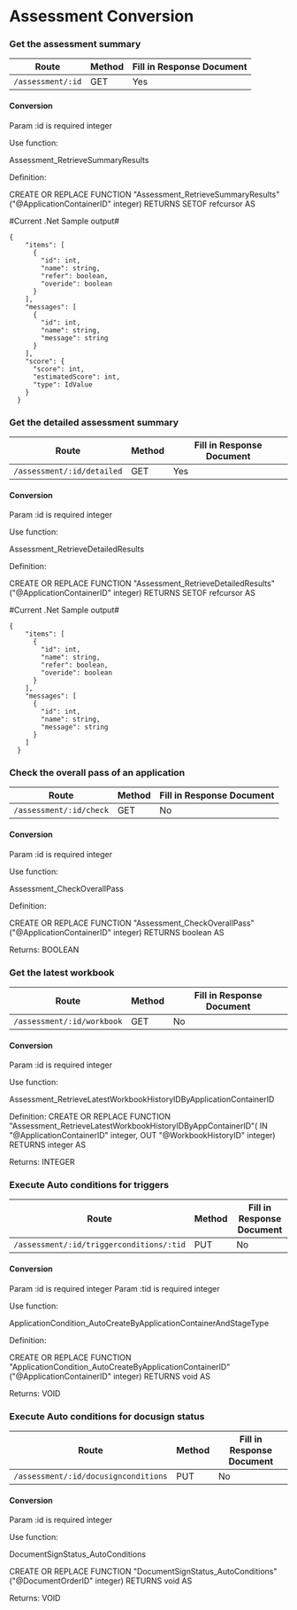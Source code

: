 # Assessment Conversion

### Get the assessment summary

| Route | Method | Fill in Response Document |
|---|---|---|
| `/assessment/:id` | GET | Yes |

#### Conversion

Param :id is required integer

Use function:

Assessment_RetrieveSummaryResults

Definition:

CREATE OR REPLACE FUNCTION "Assessment_RetrieveSummaryResults"("@ApplicationContainerID" integer)
  RETURNS SETOF refcursor AS

#Current .Net Sample output#

```
{
    "items": [
      {
        "id": int,
        "name": string,
        "refer": boolean,
        "overide": boolean
      }
    ],
    "messages": [
      {
        "id": int,
        "name": string,
        "message": string
      }
    ],
    "score": {
      "score": int,
      "estimatedScore": int,
      "type": IdValue
    }
  }
```

### Get the detailed assessment summary

| Route | Method | Fill in Response Document |
|---|---|---|
| `/assessment/:id/detailed` | GET | Yes |

#### Conversion

Param :id is required integer

Use function:

Assessment_RetrieveDetailedResults

Definition:

CREATE OR REPLACE FUNCTION "Assessment_RetrieveDetailedResults"("@ApplicationContainerID" integer)
  RETURNS SETOF refcursor AS

#Current .Net Sample output#

```
{
    "items": [
      {
        "id": int,
        "name": string,
        "refer": boolean,
        "overide": boolean
      }
    ],
    "messages": [
      {
        "id": int,
        "name": string,
        "message": string
      }
    ]
  }
```

### Check the overall pass of an application

| Route | Method | Fill in Response Document |
|---|---|---|
| `/assessment/:id/check` | GET | No |

#### Conversion

Param :id is required integer

Use function:

Assessment_CheckOverallPass

Definition:

CREATE OR REPLACE FUNCTION "Assessment_CheckOverallPass"("@ApplicationContainerID" integer)
  RETURNS boolean AS

Returns: BOOLEAN

### Get the latest workbook

| Route | Method | Fill in Response Document |
|---|---|---|
| `/assessment/:id/workbook` | GET | No |

#### Conversion

Param :id is required integer

Use function:

Assessment_RetrieveLatestWorkbookHistoryIDByApplicationContainerID

Definition:
CREATE OR REPLACE FUNCTION "Assessment_RetrieveLatestWorkbookHistoryIDByAppContainerID"(
    IN "@ApplicationContainerID" integer,
    OUT "@WorkbookHistoryID" integer)
  RETURNS integer AS

Returns: INTEGER

### Execute Auto conditions for triggers

| Route | Method | Fill in Response Document |
|---|---|---|
| `/assessment/:id/triggerconditions/:tid` | PUT | No |

#### Conversion

Param :id is required integer
Param :tid is required integer

Use function:

ApplicationCondition_AutoCreateByApplicationContainerAndStageType

Definition:

CREATE OR REPLACE FUNCTION "ApplicationCondition_AutoCreateByApplicationContainerID"("@ApplicationContainerID" integer)
  RETURNS void AS

Returns: VOID

### Execute Auto conditions for docusign status

| Route | Method | Fill in Response Document |
|---|---|---|
| `/assessment/:id/docusignconditions` | PUT | No |

#### Conversion

Param :id is required integer

Use function:

DocumentSignStatus_AutoConditions

CREATE OR REPLACE FUNCTION "DocumentSignStatus_AutoConditions"("@DocumentOrderID" integer)
  RETURNS void AS

Returns: VOID